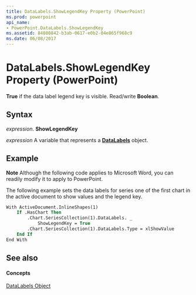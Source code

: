 ```yaml
---
title: DataLabels.ShowLegendKey Property (PowerPoint)
ms.prod: powerpoint
api_name:
- PowerPoint.DataLabels.ShowLegendKey
ms.assetid: 84080842-b3ab-0617-e0b2-04e865f968c9
ms.date: 06/08/2017
---
```



# DataLabels.ShowLegendKey Property (PowerPoint)

 **True** if the data label legend key is visible. Read/write **Boolean**.


## Syntax

 _expression_. **ShowLegendKey**

 _expression_ A variable that represents a **[DataLabels](PowerPoint.DataLabels.md)** object.


## Example




 **Note**  Although the following code applies to Microsoft Word, you can readily modify it to apply to PowerPoint.

The following example sets the data labels for series one of the first chart in the active document to show values and the legend key.




```vb
With ActiveDocument.InlineShapes(1)
    If .HasChart Then
        .Chart.SeriesCollection(1).DataLabels. _
            ShowLegendKey = True
        .Chart.SeriesCollection(1).DataLabels.Type = xlShowValue
    End If
End With
```


## See also


#### Concepts


[DataLabels Object](PowerPoint.DataLabels.md)

